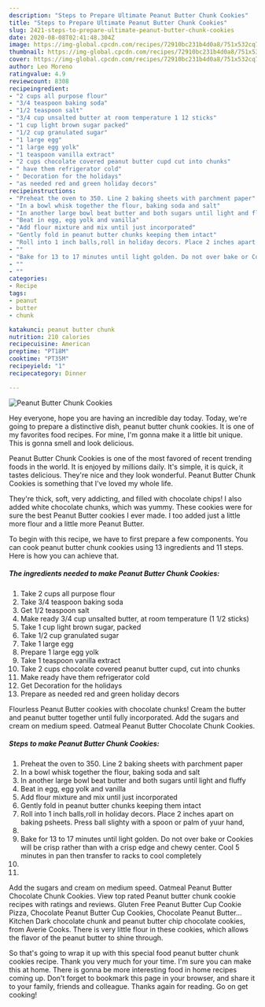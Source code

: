 ```yaml
---
description: "Steps to Prepare Ultimate Peanut Butter Chunk Cookies"
title: "Steps to Prepare Ultimate Peanut Butter Chunk Cookies"
slug: 2421-steps-to-prepare-ultimate-peanut-butter-chunk-cookies
date: 2020-08-08T02:41:48.304Z
image: https://img-global.cpcdn.com/recipes/72910bc231b4d0a8/751x532cq70/peanut-butter-chunk-cookies-recipe-main-photo.jpg
thumbnail: https://img-global.cpcdn.com/recipes/72910bc231b4d0a8/751x532cq70/peanut-butter-chunk-cookies-recipe-main-photo.jpg
cover: https://img-global.cpcdn.com/recipes/72910bc231b4d0a8/751x532cq70/peanut-butter-chunk-cookies-recipe-main-photo.jpg
author: Leo Moreno
ratingvalue: 4.9
reviewcount: 8308
recipeingredient:
- "2 cups all purpose flour"
- "3/4 teaspoon baking soda"
- "1/2 teaspoon salt"
- "3/4 cup unsalted butter at room temperature 1 12 sticks"
- "1 cup light brown sugar packed"
- "1/2 cup granulated sugar"
- "1 large egg"
- "1 large egg yolk"
- "1 teaspoon vanilla extract"
- "2 cups chocolate covered peanut butter cupd cut into chunks"
- " have them refrigerator cold"
- " Decoration for the holidays"
- "as needed red and green holiday decors"
recipeinstructions:
- "Preheat the oven to 350. Line 2 baking sheets with parchment paper"
- "In a bowl whisk together the flour, baking soda and salt"
- "In another large bowl beat butter and both sugars until light and fluffy"
- "Beat in egg, egg yolk and vanilla"
- "Add flour mixture and mix until just incorporated"
- "Gently fold in peanut butter chunks keeping them intact"
- "Roll into 1 inch balls,roll in holiday decors. Place 2 inches apart on baking psheets. Press ball slighty with a spoon or palm of yuur hand,"
- ""
- "Bake for 13 to 17 minutes until light golden. Do not over bake or Cookies will be crisp rather than with a crisp edge and chewy center. Cool 5 minutes in pan then transfer to racks to cool completely"
- ""
- ""
categories:
- Recipe
tags:
- peanut
- butter
- chunk

katakunci: peanut butter chunk 
nutrition: 210 calories
recipecuisine: American
preptime: "PT18M"
cooktime: "PT35M"
recipeyield: "1"
recipecategory: Dinner

---
```



![Peanut Butter Chunk Cookies](https://img-global.cpcdn.com/recipes/72910bc231b4d0a8/751x532cq70/peanut-butter-chunk-cookies-recipe-main-photo.jpg)

Hey everyone, hope you are having an incredible day today. Today, we're going to prepare a distinctive dish, peanut butter chunk cookies. It is one of my favorites food recipes. For mine, I'm gonna make it a little bit unique. This is gonna smell and look delicious.

Peanut Butter Chunk Cookies is one of the most favored of recent trending foods in the world. It is enjoyed by millions daily. It's simple, it is quick, it tastes delicious. They're nice and they look wonderful. Peanut Butter Chunk Cookies is something that I've loved my whole life.

They&#39;re thick, soft, very addicting, and filled with chocolate chips! I also added white chocolate chunks, which was yummy. These cookies were for sure the best Peanut Butter cookies I ever made. I too added just a little more flour and a little more Peanut Butter.


To begin with this recipe, we have to first prepare a few components. You can cook peanut butter chunk cookies using 13 ingredients and 11 steps. Here is how you can achieve that.

<!--inarticleads1-->

##### The ingredients needed to make Peanut Butter Chunk Cookies:

1. Take 2 cups all purpose flour
1. Take 3/4 teaspoon baking soda
1. Get 1/2 teaspoon salt
1. Make ready 3/4 cup unsalted butter, at room temperature (1 1/2 sticks)
1. Take 1 cup light brown sugar, packed
1. Take 1/2 cup granulated sugar
1. Take 1 large egg
1. Prepare 1 large egg yolk
1. Take 1 teaspoon vanilla extract
1. Take 2 cups chocolate covered peanut butter cupd, cut into chunks
1. Make ready  have them refrigerator cold
1. Get  Decoration for the holidays
1. Prepare as needed red and green holiday decors


Flourless Peanut Butter cookies with chocolate chunks! Cream the butter and peanut butter together until fully incorporated. Add the sugars and cream on medium speed. Oatmeal Peanut Butter Chocolate Chunk Cookies. 

<!--inarticleads2-->

##### Steps to make Peanut Butter Chunk Cookies:

1. Preheat the oven to 350. Line 2 baking sheets with parchment paper
1. In a bowl whisk together the flour, baking soda and salt
1. In another large bowl beat butter and both sugars until light and fluffy
1. Beat in egg, egg yolk and vanilla
1. Add flour mixture and mix until just incorporated
1. Gently fold in peanut butter chunks keeping them intact
1. Roll into 1 inch balls,roll in holiday decors. Place 2 inches apart on baking psheets. Press ball slighty with a spoon or palm of yuur hand,
1. 
1. Bake for 13 to 17 minutes until light golden. Do not over bake or Cookies will be crisp rather than with a crisp edge and chewy center. Cool 5 minutes in pan then transfer to racks to cool completely
1. 
1. 


Add the sugars and cream on medium speed. Oatmeal Peanut Butter Chocolate Chunk Cookies. View top rated Peanut butter chunk cookie recipes with ratings and reviews. Gluten Free Peanut Butter Cup Cookie Pizza, Chocolate Peanut Butter Cup Cookies, Chocolate Peanut Butter… Kitchen Dark chocolate chunk and peanut butter chip chocolate cookies, from Averie Cooks. There is very little flour in these cookies, which allows the flavor of the peanut butter to shine through. 

So that's going to wrap it up with this special food peanut butter chunk cookies recipe. Thank you very much for your time. I'm sure you can make this at home. There is gonna be more interesting food in home recipes coming up. Don't forget to bookmark this page in your browser, and share it to your family, friends and colleague. Thanks again for reading. Go on get cooking!
